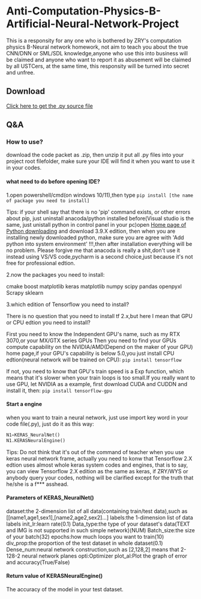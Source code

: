 # Anti-Computation-Physics-B-Artificial-Neural-Network-Project
This is a responsity for any one who is bothered by ZRY's computation physics B-Neural network homework, not aim to teach you about the true CNN/DNN or SML/SDL knowledge,anyone who use this into business will be claimed and anyone who want to report it as abusement will be claimed by all USTCers, at the same time, this responsity will be turned into secret and unfree.

## Download
[Click here to get the .py source file](https://raw.githubusercontent.com/Airscker/Anti-Computation-Physics-B-Artificial-Neural-Network-Project/main/NeuralNetSys.py)

## Q&A

### How to use?

download the code packet as .zip, then unzip it put all .py files into your project root filefolder, make sure your IDE will find it when you want to use it in your codes.

#### what need to do before opening IDE?

1.open powershell/cmd(on windows 10/11),then type ```pip install [the name of package you need to install]```

Tips:   if your shell say that there is no 'pip' command exists, or other errors about pip, just uninstall anacoda/python installed before(Visual studio is the same, just unistall python in control panel in your pc)open [Home page of Python downloading](https://www.python.org/downloads/) and download 3.9.X edition, then when you are installing newly downloaded python, make sure you are agree with 'Add python into system environment' !!!,then after installation everything will be no problem. Please forgive me that anacoda is really a shit,don't use it instead using VS/VS code,pycharm is a second choice,just because it's not free for professional edtion.

2.now the packages you need to install:

cmake
boost
matplotlib
keras
matplotlib
numpy
scipy
pandas
openpyxl
Scrapy
sklearn

3.which edition of Tensorflow you need to install?

There is no question that you need to install tf 2.x,but here I mean that GPU or CPU edtion you need to install?

First you need to know the Independent GPU's name, such as my RTX 3070,or your MX/GTX series GPUs
Then you need to find your GPUs compute capability on the NVIDIA/AMD(Depend on the maker of your GPU) home page,if your GPU's capability is below 5.0,you just install CPU edtion(neural network will be trained on CPU):
```pip install tensorflow```

If not, you need to know that GPU's train speed is a Exp function, which means that it's slower when your train loops is too small.If you really want to use GPU, let NVIDIA as a example, first download CUDA and CUDDN and install it, then:
```pip install tensorflow-gpu```

#### Start a engine

when you want to train a neural network, just use import key word in your code file(.py), just do it as this way:

```python
N1=KERAS_NeuralNet()
N1.KERASNeuralEngine()
```

Tips:   Do not think that it's out of the command of teacher when you use keras neural network frame, actually you need to konw that Tensorflow 2.X edtion uses almost whole keras system codes and engines, that is to say, you can view Tensorflow 2.X edition as the same as keras, if ZRY/WYS or anybody query your codes, nothing will be clarified except for the truth that he/she is a f*** asshead.

#### Parameters of KERAS_NeuralNet()

dataset:the 2-dimension list of all data(containing train/test data),such as [[name1,age1,sex1],[name2,age2,sex2]...]
labels:the 1-dimension list of data labels
init_lr:learn rate(0.1)
Data_type:the type of your dataset's data(TEXT and IMG is not supported in such simple network)(NUM)
Batch_size:the size of your batch(32)
epochs:how much loops you want to train(10)
div_prop:the proportion of the test dataset in whole dataset(0.1)
Dense_num:neural network construction,such as [2,128,2] means that 2-128-2 neural network planes
opti:Optimizer
plot_al:Plot the graph of error and accuracy(True/False)

#### Return value of KERASNeuralEngine()

The accuracy of the model in your test dataset.
